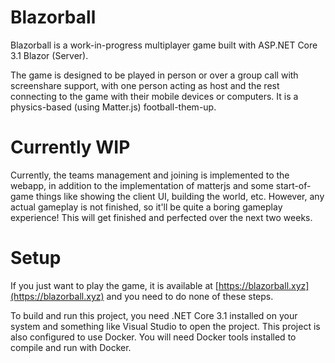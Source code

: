 # Blazorball
 
Blazorball is a work-in-progress multiplayer game built with ASP.NET Core 3.1 Blazor (Server).

The game is designed to be played in person or over a group call with screenshare support, with one person acting as host and the rest connecting to the game with their mobile devices or computers. It is a physics-based (using Matter.js) football-them-up.

# Currently WIP

Currently, the teams management and joining is implemented to the webapp, in addition to the implementation of matterjs and some start-of-game things like showing the client UI, building the world, etc. However, any actual gameplay is not finished, so it'll be quite a boring gameplay experience! This will get finished and perfected over the next two weeks.

# Setup

If you just want to play the game, it is available at [https://blazorball.xyz](https://blazorball.xyz) and you need to do none of these steps.

To build and run this project, you need .NET Core 3.1 installed on your system and something like Visual Studio to open the project. This project is also configured to use Docker. You will need Docker tools installed to compile and run with Docker.
